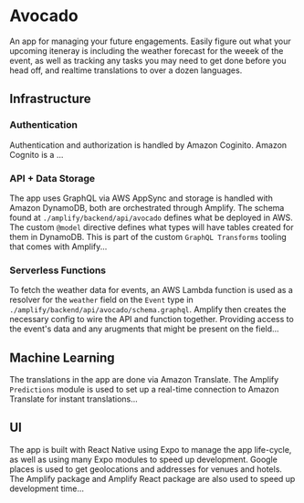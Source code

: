 # Avocado

An app for managing your future engagements. Easily figure out what your upcoming iteneray is including the weather forecast for the weeek of the event, as well as tracking any tasks you may need to get done before you head off, and realtime translations to over a dozen languages.

## Infrastructure

### Authentication

Authentication and authorization is handled by Amazon Coginito. Amazon Cognito is a ...

### API + Data Storage

The app uses GraphQL via AWS AppSync and storage is handled with Amazon DynamoDB, both are orchestrated through Amplify. The schema found at `./amplify/backend/api/avocado` defines what be deployed in AWS. The custom `@model` directive defines what types will have tables created for them in DynamoDB. This is part of the custom `GraphQL Transforms` tooling that comes with Amplify...

### Serverless Functions

To fetch the weather data for events, an AWS Lambda function is used as a resolver for the `weather` field on the `Event` type in `./amplify/backend/api/avocado/schema.graphql`. Amplify then creates the necessary config to wire the API and function together. Providing access to the event's data and any arugments that might be present on the field...

## Machine Learning

The translations in the app are done via Amazon Translate. The Amplify `Predictions` module is used to set up a real-time connection to Amazon Translate for instant translations...

## UI

The app is built with React Native using Expo to manage the app life-cycle, as well as using many Expo modules to speed up development. Google places is used to get geolocations and addresses for venues and hotels. The Amplify package and Amplify React package are also used to speed up development time...

